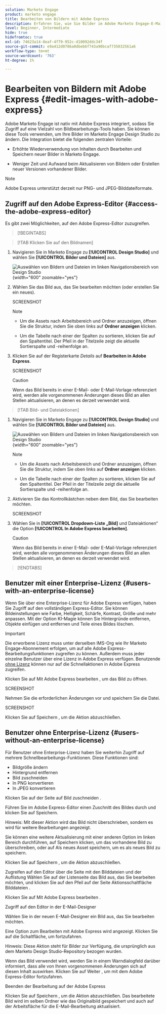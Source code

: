 ```yaml
---
solution: Marketo Engage
product: marketo engage
title: Bearbeiten von Bildern mit Adobe Express
description: Erfahren Sie, wie Sie Bilder im Adobe Marketo Engage-E-Mail-Editor mit Adobe Express bearbeiten.
level: Beginner, Intermediate
hide: true
hidefromtoc: true
exl-id: 74623a14-8eaf-4f79-952c-d10092ddc34f
source-git-commit: e9a412d0786a0dbeb6f743a90bcaf735032561a6
workflow-type: tm+mt
source-wordcount: '763'
ht-degree: 1%

---
```


# Bearbeiten von Bildern mit Adobe Express {#edit-images-with-adobe-express}

Adobe Marketo Engage ist nativ mit Adobe Express integriert, sodass Sie Zugriff auf eine Vielzahl von Bildbearbeitungs-Tools haben. Sie können diese Tools verwenden, um Ihre Bilder im Marketo Engage Design Studio zu ändern. Die Integration bietet die folgenden zentralen Vorteile:

* Erhöhte Wiederverwendung von Inhalten durch Bearbeiten und Speichern neuer Bilder in Marketo Engage.

* Weniger Zeit und Aufwand beim Aktualisieren von Bildern oder Erstellen neuer Versionen vorhandener Bilder.

>[!NOTE]
>
>Adobe Express unterstützt derzeit nur PNG- und JPEG-Bilddateiformate.

## Zugriff auf den Adobe Express-Editor {#access-the-adobe-express-editor}

Es gibt zwei Möglichkeiten, auf den Adobe Express-Editor zuzugreifen.

>[!BEGINTABS]

>[!TAB Klicken Sie auf den Bildnamen]

1. Navigieren Sie in Marketo Engage zu **[!UICONTROL Design Studio]** und wählen Sie **[!UICONTROL Bilder und Dateien]** aus.

   ![Auswählen von Bildern und Dateien im linken Navigationsbereich von Design Studio](assets/edit-images-with-adobe-express-1.png){width="600" zoomable="yes"}

1. Wählen Sie das Bild aus, das Sie bearbeiten möchten (oder erstellen Sie ein neues).

   SCREENSHOT

   >[!NOTE]
   >
   >* Um die Assets nach Arbeitsbereich und Ordner anzuzeigen, öffnen Sie die Struktur, indem Sie oben links auf **Ordner anzeigen** klicken.
   >
   >* Um die Tabelle nach einer der Spalten zu sortieren, klicken Sie auf den Spaltentitel. Der Pfeil in der Titelzeile zeigt die aktuelle Sortierspalte und -reihenfolge an.

1. Klicken Sie auf der Registerkarte _Details_ auf **Bearbeiten in Adobe Express**.

   SCREENSHOT

   >[!CAUTION]
   >
   >Wenn das Bild bereits in einer E-Mail- oder E-Mail-Vorlage referenziert wird, werden alle vorgenommenen Änderungen dieses Bild an allen Stellen aktualisieren, an denen es derzeit verwendet wird.

>[!TAB Bild- und Dateiaktionen]

1. Navigieren Sie in Marketo Engage zu **[!UICONTROL Design Studio]** und wählen Sie **[!UICONTROL Bilder und Dateien]** aus.

   ![Auswählen von Bildern und Dateien im linken Navigationsbereich von Design Studio](assets/edit-images-with-adobe-express-1.png){width="600" zoomable="yes"}

   >[!NOTE]
   >
   >* Um die Assets nach Arbeitsbereich und Ordner anzuzeigen, öffnen Sie die Struktur, indem Sie oben links auf **Ordner anzeigen** klicken.
   >
   >* Um die Tabelle nach einer der Spalten zu sortieren, klicken Sie auf den Spaltentitel. Der Pfeil in der Titelzeile zeigt die aktuelle Sortierspalte und -reihenfolge an.

1. Aktivieren Sie das Kontrollkästchen neben dem Bild, das Sie bearbeiten möchten.

   SCREENSHOT

1. Wählen Sie in **[!UICONTROL Dropdown-Liste „Bild]** und Dateiaktionen“ die Option **[!UICONTROL In Adobe Express bearbeiten]**.

   >[!CAUTION]
   >
   >Wenn das Bild bereits in einer E-Mail- oder E-Mail-Vorlage referenziert wird, werden alle vorgenommenen Änderungen dieses Bild an allen Stellen aktualisieren, an denen es derzeit verwendet wird.

>[!ENDTABS]

## Benutzer mit einer Enterprise-Lizenz {#users-with-an-enterprise-license}

Wenn Sie über eine Enterprise-Lizenz für Adobe Express verfügen, haben Sie Zugriff auf den vollständigen Express-Editor. Sie können Bildeinstellungen wie Farbe, Helligkeit, Schärfe, Kontrast, Größe und mehr anpassen. Mit der Option KI-Magie können Sie Hintergründe entfernen, Objekte einfügen und entfernen und Teile eines Bildes löschen.

>[!IMPORTANT]
>
>Die erworbene Lizenz muss unter derselben IMS-Org wie Ihr Marketo Engage-Abonnement erfolgen, um auf alle Adobe Express-Bearbeitungsfunktionen zugreifen zu können. Außerdem muss jeder einzelne Benutzer über eine Lizenz in Adobe Express verfügen. Benutzende [ohne Lizenz](#users-without-an-enterprise-license) können nur auf die Schnellaktionen in Adobe Express zugreifen.

Klicken Sie auf Mit Adobe Express bearbeiten , um das Bild zu öffnen.

SCREENSHOT

Nehmen Sie die erforderlichen Änderungen vor und speichern Sie die Datei.

SCREENSHOT

Klicken Sie auf Speichern , um die Aktion abzuschließen.

## Benutzer ohne Enterprise-Lizenz {#users-without-an-enterprise-license}

Für Benutzer ohne Enterprise-Lizenz haben Sie weiterhin Zugriff auf mehrere Schnellbearbeitungs-Funktionen. Diese Funktionen sind:

* Bildgröße ändern
* Hintergrund entfernen
* Bild zuschneiden
* In PNG konvertieren
* In JPEG konvertieren

Klicken Sie auf der Seite auf Bild zuschneiden .

Führen Sie im Adobe Express-Editor einen Zuschnitt des Bildes durch und klicken Sie auf Speichern.

Hinweis: Mit dieser Aktion wird das Bild nicht überschrieben, sondern es wird für weitere Bearbeitungen angezeigt.

Sie können eine weitere Aktualisierung mit einer anderen Option im linken Bereich durchführen, auf Speichern klicken, um das vorhandene Bild zu überschreiben, oder auf Als neues Asset speichern, um es als neues Bild zu speichern.

Klicken Sie auf Speichern , um die Aktion abzuschließen.

Zugreifen auf den Editor über die Seite mit den Bilddateien und der Auflistung
Wählen Sie auf der Listenseite das Bild aus, das Sie bearbeiten möchten, und klicken Sie auf den Pfeil auf der Seite Aktionsschaltfläche Bilddateien .

Klicken Sie auf Mit Adobe Express bearbeiten .

Zugriff auf den Editor in der E-Mail-Designer

Wählen Sie in der neuen E-Mail-Designer ein Bild aus, das Sie bearbeiten möchten.

Eine Option zum Bearbeiten mit Adobe Express wird angezeigt. Klicken Sie auf die Schaltfläche, um fortzufahren.

Hinweis: Diese Aktion steht für Bilder zur Verfügung, die ursprünglich aus dem Marketo Design Studio-Repository bezogen wurden.

Wenn das Bild verwendet wird, werden Sie in einem Warndialogfeld darüber informiert, dass alle von Ihnen vorgenommenen Änderungen sich auf diesen Inhalt auswirken. Klicken Sie auf Weiter , um mit dem Adobe Express-Editor fortzufahren.

Beenden der Bearbeitung auf der Adobe Express

Klicken Sie auf Speichern , um die Aktion abzuschließen.  Das bearbeitete Bild wird im selben Ordner wie das Originalbild gespeichert und auch auf der Arbeitsfläche für die E-Mail-Bearbeitung aktualisiert.
